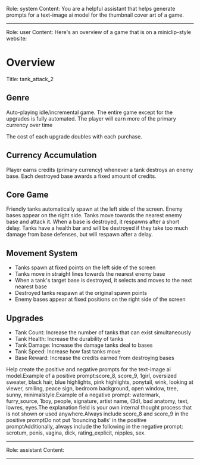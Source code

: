 Role: system
Content: You are a helpful assistant that helps generate prompts for a text-image ai model for the thumbnail cover art of a game.
__________________
Role: user
Content: Here's an overview of a game that is on a miniclip-style website:
# Overview
Title: tank_attack_2

## Genre
Auto-playing idle/incremental game. The entire game except for the upgrades is fully automated. The player will earn more of the primary currency over time

The cost of each upgrade doubles with each purchase.

## Currency Accumulation
Player earns credits (primary currency) whenever a tank destroys an enemy base. Each destroyed base awards a fixed amount of credits.

## Core Game
Friendly tanks automatically spawn at the left side of the screen. Enemy bases appear on the right side. Tanks move towards the nearest enemy base and attack it. When a base is destroyed, it respawns after a short delay. Tanks have a health bar and will be destroyed if they take too much damage from base defenses, but will respawn after a delay.

## Movement System
- Tanks spawn at fixed points on the left side of the screen
- Tanks move in straight lines towards the nearest enemy base
- When a tank's target base is destroyed, it selects and moves to the next nearest base
- Destroyed tanks respawn at the original spawn points
- Enemy bases appear at fixed positions on the right side of the screen

## Upgrades
- Tank Count: Increase the number of tanks that can exist simultaneously
- Tank Health: Increase the durability of tanks
- Tank Damage: Increase the damage tanks deal to bases
- Tank Speed: Increase how fast tanks move
- Base Reward: Increase the credits earned from destroying bases

Help create the positive and negative prompts for the text-image ai model.Example of a positive prompt:score_8, score_9, 1girl, oversized sweater, black hair, blue highlights, pink highlights, ponytail, wink, looking at viewer, smiling, peace sign, bedroom background, open window, tree, sunny, minimalstyle.Example of a negative prompt: watermark, furry_source, 1boy, people, signature, artist name, (3d), bad anatomy, text, lowres, eyes.The explanation field is your own internal thought process that is not shown or used anywhere.Always include score_8 and score_9 in the positive promptDo not put 'bouncing balls' in the positive promptAdditionally, always include the following in the negative prompt: scrotum, penis, vagina, dick, rating_explicit, nipples, sex.
__________________
Role: assistant
Content: 
__________________
